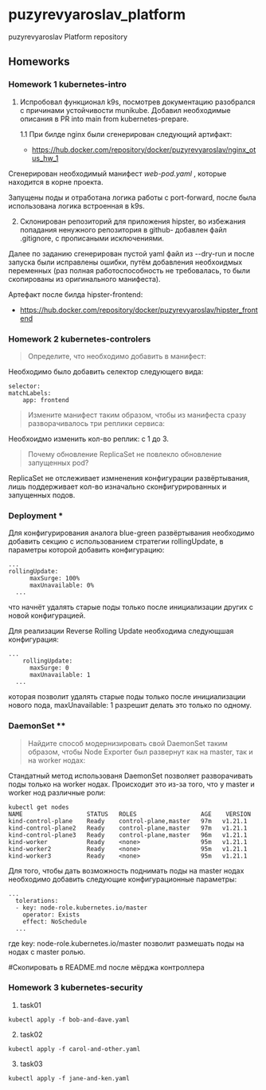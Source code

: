 # puzyrevyaroslav_platform
puzyrevyaroslav Platform repository
## Homeworks
### Homework 1 kubernetes-intro
1. Испробовал функционал k9s, посмотрев документацию разобрался с причинами устойчивости munikube.
Добавил необходимые описания в PR into main from kubernetes-prepare.

    1.1 При билде nginx были сгенерирован следующий артифакт:
    
    - https://hub.docker.com/repository/docker/puzyrevyaroslav/nginx_otus_hw_1

Сгенерирован необходимый манифест *web-pod.yaml* , которые находится в корне проекта.

Запущены поды и отработана логика работы с port-forward, после была использована логика встроенная в k9s.

2. Склонирован репозиторий для приложения hipster, во избежания попадания ненужного репозитория в github- добавлен файл .gitignore, с прописаными исключениями.

Далее по заданию сгенерирован пустой yaml файл из --dry-run и после запуска были исправлены ошибки, путём добавления необхоидмых переменных (раз полная работоспособность не требовалась, то были скопированы из оригинального манифеста).

Артефакт после билда hipster-frontend:

- https://hub.docker.com/repository/docker/puzyrevyaroslav/hipster_frontend

### Homework 2 kubernetes-controlers
>Определите, что необходимо добавить в манифест:

Необходимо было добавить селектор следующего вида:
```
selector:
matchLabels:
    app: frontend
```
>Измените манифест таким образом, чтобы из манифеста сразу разворачивалось три реплики сервиса:

Необхоидмо изменить кол-во реплик: с 1 до 3.

>Почему обновление ReplicaSet не повлекло обновление запущенных pod?

ReplicaSet не отслеживает измненения конфигурации развёртывания, 
лишь поддерживает кол-во изначально сконфигурированных и запущенных подов.

### Deployment *

Для конфигурирования аналога blue-green развёртывания необходимо добавить секцию с использованием стратегии rollingUpdate, в параметры которой добавить конфигурацию:
```
...
rollingUpdate:
      maxSurge: 100%
      maxUnavailable: 0%
  ...
```
что начнёт удалять старые поды только после инициализации других с новой конфигурацией.

Для реализации Reverse Rolling Update необходима следующшая конфигурация:
```
...
    rollingUpdate:
      maxSurge: 0
      maxUnavailable: 1
  ...
```
которая позволит удалять старые поды только после инициализации нового пода, maxUnavailable: 1 разрешит делать это только по одному. 

### DaemonSet **

>Найдите способ модернизировать свой DaemonSet таким
образом, чтобы Node Exporter был развернут как на master, так и
на worker нодах:

Стандатный метод использованя DaemonSet позволяет разворачивать поды только на worker нодах. Происходит это из-за того, что у master и worker нод различные роли:
```
kubectl get nodes
NAME                  STATUS   ROLES                  AGE    VERSION
kind-control-plane    Ready    control-plane,master   97m   v1.21.1
kind-control-plane2   Ready    control-plane,master   97m   v1.21.1
kind-control-plane3   Ready    control-plane,master   96m   v1.21.1
kind-worker           Ready    <none>                 95m   v1.21.1
kind-worker2          Ready    <none>                 95m   v1.21.1
kind-worker3          Ready    <none>                 95m   v1.21.1
```

Для того, чтобы дать возможность поднимать поды на master нодах необходимо добавить следующие конфигурационные параметры:
```
...
  tolerations:
  - key: node-role.kubernetes.io/master
    operator: Exists
    effect: NoSchedule
  ...
```
где key: node-role.kubernetes.io/master позволит размешать поды на нодах с master ролью.

#Скопировать в README.md после мёрджа контроллера

### Homework 3 kubernetes-security
1. task01
```
kubectl apply -f bob-and-dave.yaml
```
2. task02
```
kubectl apply -f carol-and-other.yaml
```
3. task03
```
kubectl apply -f jane-and-ken.yaml
```